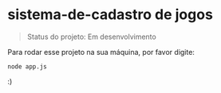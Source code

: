 # sistema-de-cadastro de jogos

> Status do projeto: Em desenvolvimento

Para rodar esse projeto na sua máquina, por favor digite:

```
node app.js
```

:)